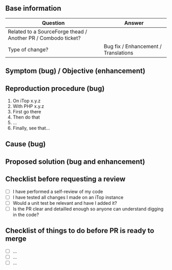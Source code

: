 <!--

IMPORTANT: Please follow the guidelines within this PR template before submitting it, it will greatly help us process your PR. 🙏

Any PRs not following the guidelines or with missing information will not be considered.

-->

## Base information
| Question                                                      | Answer 
|---------------------------------------------------------------|--------
| Related to a SourceForge thead / Another PR / Combodo ticket? | <!-- Put the URL -->
| Type of change?                                               | Bug fix / Enhancement / Translations


## Symptom (bug) / Objective (enhancement)
<!--
If it's a bug
  - Explain the symptom in details
  - If possible put error messages, logs or screenshots (you can paste image directly in this editor).

If it's an enhancement
  - Describe what is blocking you, what is the objective with as much details as possible.
  - Add screenshots if it's related to UI.
-->


## Reproduction procedure (bug)
<!--
Remove this section only if it's NOT a bug.

Otherwise, explain step by step how to reproduce the issue on a standard iTop Community.

If it requires a custom datamodel, provide the minimal XML delta to reproduce it on a standard iTop Community.
-->

1. On iTop x.y.z <!-- Put complete iTop version (eg. 3.1.0-2) -->
2. With PHP x.y.z <!-- Put complete PHP version (eg. 8.1.24) -->
2. First go there
2. Then do that
3. ...
4. Finally, see that...


## Cause (bug)
<!--
Remove this section only if it's NOT a bug.

Otherwise, explain what is the cause of the issue (where in the code and why)
-->


## Proposed solution (bug and enhancement)
<!--
Explain in details how you are proposing to solve this:
  - What did you do in the code and why
  - If you changed something in the UI, put before / after screenshots (you can paste image directly in this editor)
-->


## Checklist before requesting a review
<!--
Don't remove these lines, check them once done.
-->
- [ ] I have performed a self-review of my code
- [ ] I have tested all changes I made on an iTop instance
- [ ] Would a unit test be relevant and have I added it?
- [ ] Is the PR clear and detailled enough so anyone can understand digging in the code?

## Checklist of things to do before PR is ready to merge
<!--
Things that needs to be done in the PR before it can be considered as ready to be merged

Examples:
- Changes requested in the review
- Unit test to add
- Dictionary entries to translate
- ...
-->

- [ ] ...
- [ ] ...
- [ ] ...
